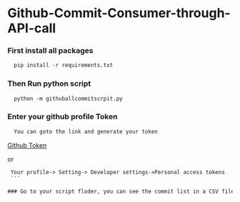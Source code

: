 # Github-Commit-Consumer-through-API-call

### First install all packages

  ```html
    pip install -r requirements.txt
  ```
### Then Run python script

  ```html
    python -m githuballcommitscrpit.py
  ```
### Enter your github profile Token
```html
  You can goto the link and generate your token
   ```
<a href="https://github.com/settings/tokens">Github Token</a>
  
   or
   ```html
    Your profile-> Setting-> Developer settings->Personal access tokens
    ```

### Go to your script floder, you can see the commit list in a CSV file
